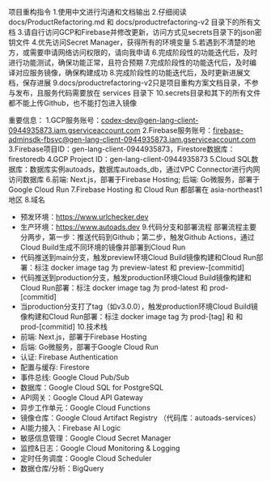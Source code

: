 项目重构指令
1.使用中文进行沟通和文档输出
2.仔细阅读 docs/ProductRefactoring.md 和 docs/productrefactoring-v2 目录下的所有文档
3.请自行访问GCP和Firebase并修改更新，访问方式见secrets目录下的json密钥文件
4.优先访问Secret Manager，获得所有的环境变量
5.若遇到不清楚的地方，或需要申请网络访问权限的，请向我申请
6.完成阶段性的功能迭代后，及时进行功能测试，确保功能正常，且符合预期
7.完成阶段性的功能迭代后，及时编译对应服务镜像，确保构建成功
8.完成阶段性的功能迭代后，及时更新进展文档，保存进展
9.docs/productrefactoring-v2只是项目重构方案文档目录，不参与发布，且服务代码需要放在 services 目录下
10.secrets目录和其下的所有文件都不能上传Github，也不能打包进入镜像

重要信息：
1.GCP服务账号：codex-dev@gen-lang-client-0944935873.iam.gserviceaccount.com
2.Firebase服务账号：firebase-adminsdk-fbsvc@gen-lang-client-0944935873.iam.gserviceaccount.com
3.Firebase项目ID：gen-lang-client-0944935873，Firestore数据库：firestoredb
4.GCP Project ID：gen-lang-client-0944935873
5.Cloud SQL数据库：数据库实例autoads，数据库autoads_db，通过VPC Connector进行内网访问数据库
6.前端: Next.js，部署于Firebase Hosting; 后端: Go微服务，部署于Google Cloud Run
7.Firebase Hosting 和 Cloud Run 都部署在 asia-northeast1 地区
8.域名
- 预发环境：https://www.urlchecker.dev
- 生产环境：https://www.autoads.dev
9.代码分支和部署流程
部署流程主要分两步，第一步：推送代码到Github；第二步，触发Github Actions，通过Cloud Build生成不同环境的镜像并部署到Cloud Run
- 代码推送到main分支，触发preview环境Cloud Build镜像构建和Cloud Run部署：标注 docker image tag 为 preview-latest 和 preview-[commitid]
- 代码推送到production分支，触发production环境Cloud Build镜像构建和Cloud Run部署：标注 docker image tag 为 prod-latest 和 prod-[commitid]
- 当production分支打了tag（如v3.0.0），触发production环境Cloud Build镜像构建和Cloud Run部署：标注 docker image tag 为 prod-[tag] 和 和 prod-[commitid]
10.技术栈
- 前端: Next.js，部署于Firebase Hosting
- 后端: Go微服务，部署于Google Cloud Run
- 认证: Firebase Authentication
- 配置与缓存: Firestore
- 事件总线: Google Cloud Pub/Sub
- 数据库：Google Cloud SQL for PostgreSQL
- API网关：Google Cloud API Gateway
- 异步工作单元：Google Cloud Functions
- 镜像仓库：Google Cloud Artifact Registry （代码库：autoads-services）
- AI能力接入：Firebase AI Logic
- 敏感信息管理：Google Cloud Secret Manager
- 监控&日志：Google Cloud Monitoring & Logging
- 定时任务调度：Google Cloud Scheduler
- 数据仓库/分析：BigQuery